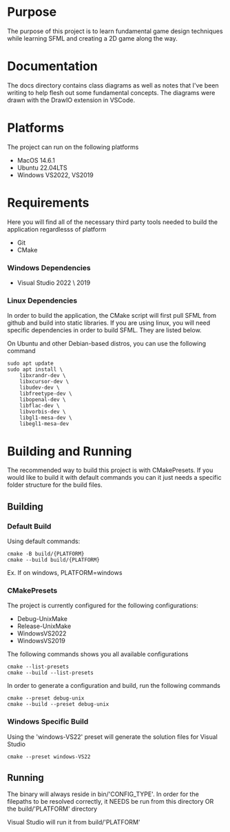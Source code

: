 # Purpose
The purpose of this project is to learn fundamental game design techniques while learning SFML and creating a 2D game along the way.

# Documentation
The docs directory contains class diagrams as well as notes that I've been writing to help flesh out some fundamental concepts. The diagrams were drawn with the DrawIO extension in VSCode.

# Platforms
The project can run on the following platforms

* MacOS 14.6.1
* Ubuntu 22.04LTS
* Windows VS2022, VS2019

# Requirements
Here you will find all of the necessary third party tools needed to build the application regardlesss of platform
- Git
- CMake

### Windows Dependencies
- Visual Studio 2022 \ 2019

### Linux Dependencies
In order to build the application, the CMake script will first pull SFML from github and build into static libraries. If you are using linux, you will need specific dependencies in order to build SFML. They are listed below.

On Ubuntu and other Debian-based distros, you can use the following command
```
sudo apt update
sudo apt install \
    libxrandr-dev \
    libxcursor-dev \
    libudev-dev \
    libfreetype-dev \
    libopenal-dev \
    libflac-dev \
    libvorbis-dev \
    libgl1-mesa-dev \
    libegl1-mesa-dev
```

# Building and Running
The recommended way to build this project is with CMakePresets. If you would like to build it with default commands you can it just needs a specific folder structure for the build files.

## Building

### Default Build
Using default commands: 
```
cmake -B build/{PLATFORM}
cmake --build build/{PLATFORM}
```
Ex. If on windows, PLATFORM=windows

### CMakePresets
The project is currently configured for the following configurations:
- Debug-UnixMake
- Release-UnixMake
- WindowsVS2022
- WindowsVS2019

The following commands shows you all available configurations
```
cmake --list-presets
cmake --build --list-presets
```

In order to generate a configuration and build, run the following commands
```
cmake --preset debug-unix
cmake --build --preset debug-unix
```

### Windows Specific Build
Using the 'windows-VS22' preset will generate the solution files for Visual Studio
```
cmake --preset windows-VS22
```

## Running
The binary will always reside in bin/'CONFIG_TYPE'. In order for the filepaths to be resolved correctly, it NEEDS be run from this directory OR the build/'PLATFORM' directory

Visual Studio will run it from build/'PLATFORM'